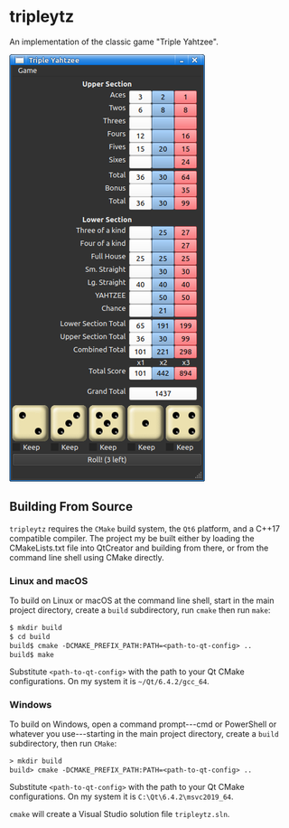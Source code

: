 # tripleytz
An implementation of the classic game "Triple Yahtzee".

![Game image](tripleytz.png)

## Building From Source
`tripleytz` requires the `CMake` build system, the `Qt6` platform, and a C++17 compatible compiler. The project my be built either by loading the CMakeLists.txt file into QtCreator and building from there, or from the command line shell using CMake directly.

### Linux and macOS
To build on Linux or macOS at the command line shell, start in the main project directory, create a `build` subdirectory, run `cmake` then run `make`:
```console
$ mkdir build
$ cd build
build$ cmake -DCMAKE_PREFIX_PATH:PATH=<path-to-qt-config> ..
build$ make
```
Substitute `<path-to-qt-config>` with the path to your Qt CMake configurations. On my system it is `~/Qt/6.4.2/gcc_64`.

### Windows
To build on Windows, open a command prompt---cmd or PowerShell or whatever you use---starting in the main project directory, create a `build` subdirectory, then run `CMake`:
```console
> mkdir build
build> cmake -DCMAKE_PREFIX_PATH:PATH=<path-to-qt-config> ..
```
Substitute `<path-to-qt-config>` with the path to your Qt CMake configurations. On my system it is `C:\Qt\6.4.2\msvc2019_64`.

`cmake` will create a Visual Studio solution file `tripleytz.sln`.
